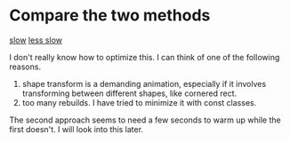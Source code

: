 # Compare the two methods
[slow](slow-enlarge-animation-profile.PNG)
[less slow](less-slow-enlarge-animation-profile.PNG)

I don't really know how to optimize this. I can think of one of the following reasons. 
1. shape transform is a demanding animation, especially if it involves transforming between different shapes, like cornered rect.
2. too many rebuilds. I have tried to minimize it with const classes.

The second approach seems to need a few seconds to warm up while the first doesn't. 
I will look into this later.